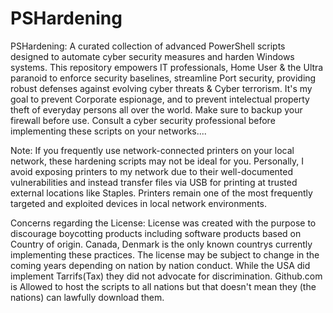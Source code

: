 # PSHardening
PSHardening: A curated collection of advanced PowerShell scripts designed to automate cyber security measures and harden Windows systems. This repository empowers IT professionals, Home User &amp; the Ultra paranoid to enforce security baselines, streamline Port security, providing robust defenses against evolving cyber threats &amp; Cyber terrorism.
It's my goal to prevent Corporate espionage, and to prevent intelectual property theft of everyday persons all over the world.
Make sure to backup your firewall before use.
Consult a cyber security professional before implementing these scripts on your networks....

Note: If you frequently use network-connected printers on your local network, these hardening scripts may not be ideal for you. Personally, I avoid exposing printers to my network due to their well-documented vulnerabilities and instead transfer files via USB for printing at trusted external locations like Staples. Printers remain one of the most frequently targeted and exploited devices in local network environments.

Concerns regarding the License: License was created with the purpose to discourage boycotting products including software products based on Country of origin. Canada, Denmark is the only known countrys currently implementing these practices. The license may be subject to change in the coming years depending on nation by nation conduct. While the USA did implement Tarrifs(Tax) they did not advocate for discrimination.
Github.com is Allowed to host the scripts to all nations but that doesn't mean they (the nations) can lawfully download them.
